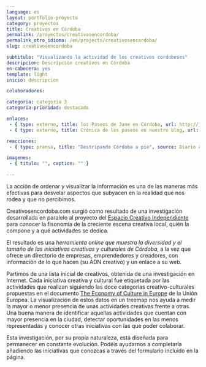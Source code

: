 ```yaml
---
language: es
layout: portfolio-proyecto
category: proyectos
title: Creativos en Córdoba
permalink: /proyectos/creativosencordoba/
permalink_otro_idioma: /en/projects/creativosencordoba/
slug: creativosencordoba

subtitulo: "Visualizando la actividad de los creativos cordobeses"
descripcion: Descripción creativos en Córdoba
en-cabecera: yes
template: light
inicio: descripcion

colaboradores:

categoria: categoria 3
categoria-prioridad: destacado

enlaces:
 - { type: externo, title: los Paseos de Jane en Córdoba, url: http://janeswalk.net/cities/landing/category/cordoba/ }
 - { type: externo, title: Crónica de los paseos en nuestro blog, url: /blog/2012/05/sal-a-la-calle/ }

reacciones:
 - { type: prensa, title: "Destripando Córdoba a pie", source: Diario ABC Córdoba, date: May 2012, url: http://www.abc.es/20120503/cordoba/abcp-destripando-cordoba-20120503.html, quote: "“Su obra cuestionó el modelo de urbanismo dominante en la segunda mitad del siglo XX basado en el uso del automóvil y la ciudad segregada”" }

imagenes:
 - { titulo: "", caption: "" }

---
```


La acción de ordenar y visualizar la información es una de las maneras más efectivas para desvelar aspectos que subyacen en la realidad que nos rodea y que no percibimos.

Creativosencordoba.com surgió como resultado de una investigación desarrollada en paralelo al proyecto del [Espacio Creativo Independiente](http://www.colaborativa.eu/proyectos/espaciocreativoindependiente.html) para conocer la fisonomía de la creciente escena creativa local, quién la compone y a qué actividades se dedica.

El resultado es una *herramienta online que muestra la diversidad y el tamaño de las iniciativas creativas y culturales de Córdoba*, a la vez que ofrece un directorio de empresas, emprendedores y creadores, con información de lo que hacen (su ADN creativo) y un enlace a su web.

Partimos de una lista inicial de creativos, obtenida de una investigación en Internet. Cada iniciativa creativa y cultural fue etiquetada por las actividades que realizan siguiendo las doce categorías creativo-culturales propuestas en el documento [The Economy of Culture in Europe](http://ec.europa.eu/culture/key-documents/doc873_en.htm) de la Unión Europea. La visualización de estos datos en un treemap nos ayuda a medir la mayor o menor presencia de unas actividades creativas frente a otras. Una buena manera de identificar aquellas actividades que cuentan con mayor presencia en la ciudad, detectar oportunidades en las menos representadas y conocer otras iniciativas con las que poder colaborar.

Esta investigación, por su propia naturaleza, está diseñada para permanecer en constante evolución. Podéis ayudarnos a completarla añadiendo las iniciativas que conozcas a través del formulario incluido en la página.